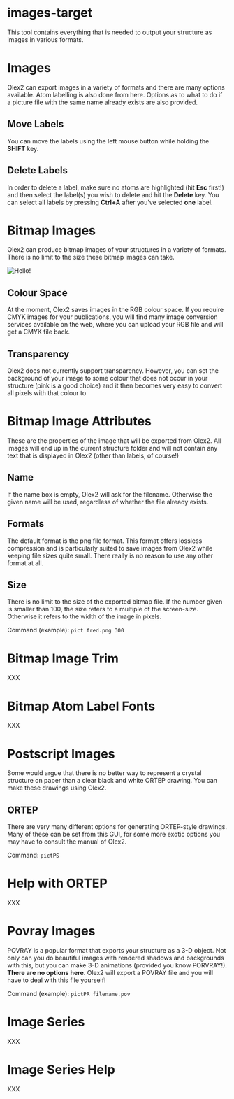 # images-target
This tool contains everything that is needed to output your structure as images in various formats.

# Images
Olex2 can export images in a variety of formats and there are many options available. Atom labelling is also done from here. Options as to what to do if a picture file with the same name already exists are also provided.

## Move Labels
You can move the labels using the left mouse button while holding the **SHIFT** key.

## Delete Labels
In order to delete a label, make sure no atoms are highlighted (hit **Esc** first!) and then select the label(s) you wish to delete and hit the **Delete** key. You can select all labels by pressing **Ctrl+A** after you've selected **one** label.


# Bitmap Images
Olex2 can produce bitmap images of your structures in a variety of formats. There is no limit to the size these bitmap images can take. 

![Hello!](X:\olex2-trunk\etc\documentation\images\EXTERN_0000.png)

## Colour Space
At the moment, Olex2 saves images in the RGB colour space. If you require CMYK images for your publications, you will find many image conversion services available on the web, where you can upload your RGB file and will get a CMYK file back. 

## Transparency
Olex2 does not currently support transparency. However, you can set the background of your image to some colour that does not occur in your structure (pink is a good choice) and it then becomes very easy to convert all pixels with that colour to

# Bitmap Image Attributes 
These are the properties of the image that will be exported from Olex2. All images will end up in the current structure folder and will not contain any text that is displayed in Olex2 (other than labels, of course!) 

## Name  
If the name box is empty, Olex2 will ask for the filename. Otherwise the given name will be used, regardless of whether the file already exists. 

## Formats  
The default format is the png file format. This format offers lossless compression and is particularly suited to save images from Olex2 while keeping file sizes quite small. There really is no reason to use any other format at all. 

## Size  
There is no limit to the size of the exported bitmap file. If the number given is smaller than 100, the size refers to a multiple of the screen-size. Otherwise it refers to the width of the image in pixels. 

Command (example): `pict fred.png 300`

# Bitmap Image Trim 
XXX

# Bitmap Atom Label Fonts 
XXX 

# Postscript Images 
Some would argue that there is no better way to represent a crystal structure on paper than a clear black and white ORTEP drawing. You can make these drawings using Olex2. 

## ORTEP  
There are very many different options for generating ORTEP-style drawings. Many of these can be set from this GUI, for some more exotic options you may have to consult the manual of Olex2. 

Command: `pictPS`

# Help with ORTEP
XXX

# Povray Images 
POVRAY is a popular format that exports your structure as a 3-D object. Not only can you do beautiful images with rendered shadows and backgrounds with this, but you can make 3-D animations (provided you know PORVRAY!).
**There are no options here**. Olex2 will export a POVRAY file and you will have to deal with this file yourself! 

Command (example): `pictPR filename.pov`

# Image Series
XXX

# Image Series Help
XXX
